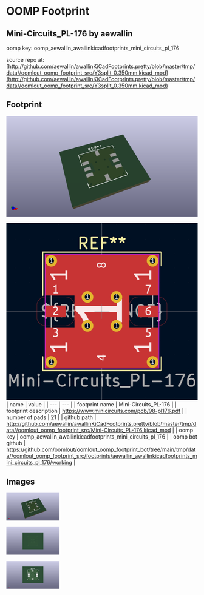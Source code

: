 # OOMP Footprint  
## Mini-Circuits_PL-176  by aewallin  
  
oomp key: oomp_aewallin_awallinkicadfootprints_mini_circuits_pl_176  
  
source repo at: [http://github.com/aewallin/awallinKiCadFootprints.pretty/blob/master/tmp/data//oomlout_oomp_footprint_src/Y3split_0.350mm.kicad_mod](http://github.com/aewallin/awallinKiCadFootprints.pretty/blob/master/tmp/data//oomlout_oomp_footprint_src/Y3split_0.350mm.kicad_mod)  
## Footprint  
  
[![working_kicad_pcb_3d.png](working_kicad_pcb_3d_600.png)](working_kicad_pcb_3d.png)  
  
[![working.png](working_600.png)](working.png)  
| name | value | 
| --- | --- | 
| footprint name | Mini-Circuits_PL-176 | 
| footprint description | https://www.minicircuits.com/pcb/98-pl176.pdf | 
| number of pads | 21 | 
| github path | http://github.com/aewallin/awallinKiCadFootprints.pretty/blob/master/tmp/data//oomlout_oomp_footprint_src/Mini-Circuits_PL-176.kicad_mod | 
| oomp key | oomp_aewallin_awallinkicadfootprints_mini_circuits_pl_176 | 
| oomp bot github | https://github.com/oomlout/oomlout_oomp_footprint_bot/tree/main/tmp/data//oomlout_oomp_footprint_src/footprints/aewallin_awallinkicadfootprints_mini_circuits_pl_176/working | 
## Images  
  
[![working_kicad_pcb_3d.png](working_kicad_pcb_3d_140.png)](working_kicad_pcb_3d.png)  
  
[![working_kicad_pcb_3d_back.png](working_kicad_pcb_3d_back_140.png)](working_kicad_pcb_3d_back.png)  
  
[![working_kicad_pcb_3d_front.png](working_kicad_pcb_3d_front_140.png)](working_kicad_pcb_3d_front.png)  
